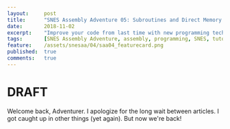 ```yaml
---
layout:     post
title:      "SNES Assembly Adventure 05: Subroutines and Direct Memory Access"
date:       2018-11-02
excerpt:    "Improve your code from last time with new programming techniques"
tags:       [SNES Assembly Adventure, assembly, programming, SNES, tutorial]
feature:    /assets/snesaa/04/saa04_featurecard.png
published:  true
comments:   true
---
```

# DRAFT

Welcome back, Adventurer. I apologize for the long wait between articles. I got caught up in other things (yet again). But now we're back!
